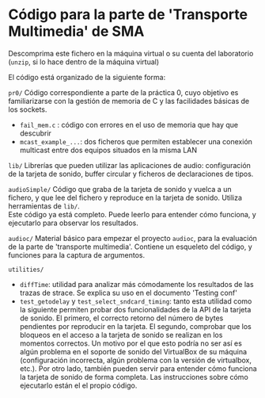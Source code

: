# Código para la parte de 'Transporte Multimedia' de SMA

Descomprima este fichero en la máquina virtual o su cuenta del laboratorio (`unzip`, si lo hace dentro de la máquina virtual) 

El código está organizado de la siguiente forma:

`pr0/`
	Código correspondiente a parte de la práctica 0, cuyo objetivo es familiarizarse con la gestión de memoria de C y las facilidades básicas de los sockets.

- `fail_mem.c` : código con errores en el uso de memoria que hay que descubrir  
- `mcast_example_...`: dos ficheros que permiten establecer una conexión multicast entre dos equipos situados en la misma LAN

`lib/`
	Librerías que pueden utilizar las aplicaciones de audio: configuración de la tarjeta de sonido, buffer circular y ficheros de declaraciones de tipos.

`audioSimple/`
	Código que graba de la tarjeta de sonido y vuelca a un fichero, y que lee del fichero y reproduce en la tarjeta de sonido.  Utiliza herramientas de `lib/`.  
	Este código ya está completo. Puede leerlo para entender cómo funciona, y ejecutarlo para observar los resultados.

`audioc/`
	Material básico para empezar el proyecto `audioc`, para la evaluación de la parte de 'transporte multimedia'. Contiene un esqueleto del código, y funciones para la captura de argumentos. 

`utilities/`

- `diffTime`: utilidad para analizar más cómodamente los resultados de las trazas de strace. Se explica su uso en el documento 'Testing conf'
- `test_getodelay` y `test_select_sndcard_timing`: tanto esta utilidad como la siguiente permiten probar dos funcionalidades de la API de la tarjeta de sonido. El primero, el correcto retorno del número de bytes pendientes por reproducir en la tarjeta. El segundo, comprobar que los bloqueos en el acceso a la tarjeta de sonido se realizan en los momentos correctos. Un motivo por el que esto podría no ser así es algún problema en el soporte de sonido del VirtualBox de su máquina (configuración incorrecta, algún problema con la versión de virtualbox, etc.). Por otro lado, también pueden servir para entender cómo funciona la tarjeta de sonido de forma completa. Las instrucciones sobre cómo ejecutarlo están el el propio código.
